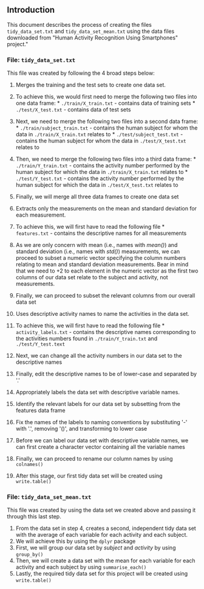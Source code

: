 ## Introduction
This document describes the process of creating the files `tidy_data_set.txt` and `tidy_data_set_mean.txt` using the data files downloaded from "Human Activity Recognition Using Smartphones" project."

### File: `tidy_data_set.txt`
This file was created by following the 4 broad steps below:

1. Merges the training and the test sets to create one data set.
  1. To achieve this, we would first need to merge the following two files into one data frame:
    * `./train/X_train.txt` - contains data of training sets
    * `./test/X_test.txt` - contains data of test sets
  2. Next, we need to merge the following two files into a second data frame:
    * `./train/subject_train.txt` - contains the human subject for whom the data in `./train/X_train.txt` relates to
    * `./test/subject_test.txt` - contains the human subject for whom the data in `./test/X_test.txt` relates to
  3. Then, we need to merge the following two files into a third data frame:
    * `./train/Y_train.txt` - contains the activity number performed by the human subject for which the data in `./train/X_train.txt` relates to
    * `./test/Y_test.txt` - contains the activity number performed by the human subject for which the data in `./test/X_test.txt` relates to
  4. Finally, we will merge all three data frames to create one data set
    
2. Extracts only the measurements on the mean and standard deviation for each 
measurement.
  1. To achieve this, we will first have to read the following file
    * `features.txt` - contains the descriptive names for all measurements
  2. As we are only concern with mean (i.e., names with _mean()_) and standard deviation (i.e., names with _std()_) measurements, we can proceed to subset a numeric vector specifying the column numbers relating to mean and standard deviation measurements. Bear in mind that we need to +2 to each element in the numeric vector as the first two columns of our data set relate to the subject and activity, not measurements.
  3. Finally, we can proceed to subset the relevant columns from our overall data set
          
3. Uses descriptive activity names to name the activities in the data set.
  1. To achieve this, we will first have to read the following file
    * `activity_labels.txt` - contains the descriptive names corresponding to the activities numbers found in `./train/Y_train.txt` and `./test/Y_test.text`
  2. Next, we can change all the activity numbers in our data set to the descriptive names
  3. Finally, edit the descriptive names to be of lower-case and separated by '.'

4. Appropriately labels the data set with descriptive variable names.
  1. Identify the relevant labels for our data set by subsetting from the features data frame
  2. Fix the names of the labels to naming conventions by substituting '-' with '.', removing '()', and transforming to lower case
  3. Before we can label our data set with descriptive variable names, we can first create a character vector containing all the variable names
  4. Finally, we can proceed to rename our column names by using `colnames()`
  5. After this stage, our first tidy data set will be created using `write.table()`

### File: `tidy_data_set_mean.txt`
This file was created by using the data set we created above and passing it through this last step.

1. From the data set in step 4, creates a second, independent tidy data set with 
the average of each variable for each activity and each subject.
  1. We will achieve this by using the `dplyr` package
  2. First, we will group our data set by _subject_ and _activity_ by using `group_by()`
  3. Then, we will create a data set with the mean for each variable for each activity and each subject by using `summarise_each()`
  4. Lastly, the required tidy data set for this project will be created using `write.table()`
